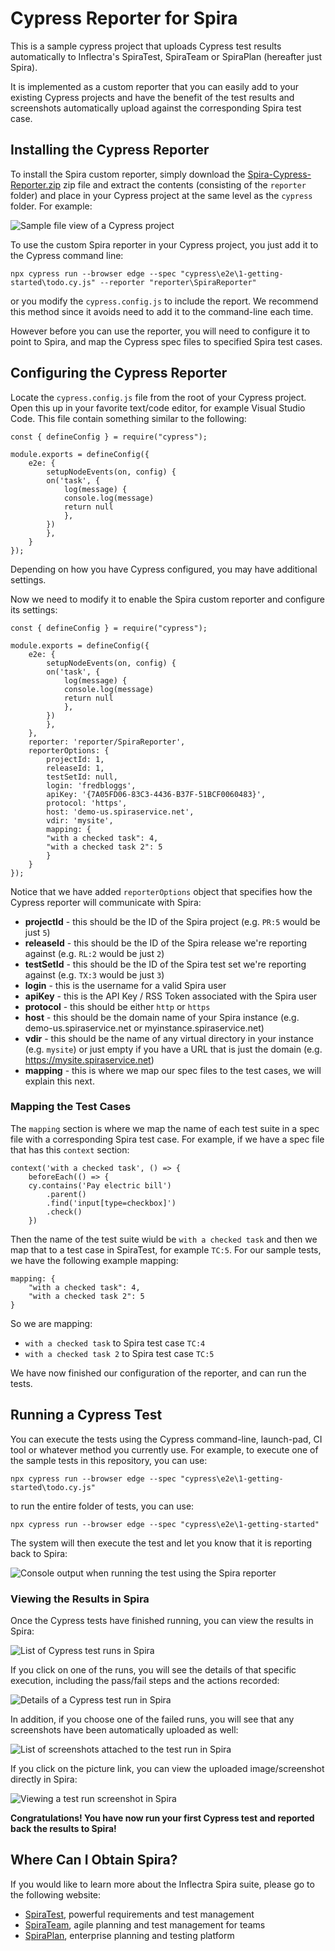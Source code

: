 # Cypress Reporter for Spira
This is a sample cypress project that uploads Cypress test results automatically to Inflectra's SpiraTest, SpiraTeam or SpiraPlan (hereafter just Spira).

It is implemented as a custom reporter that you can easily add to your existing Cypress projects and have the benefit of the test results and screenshots automatically upload against the corresponding Spira test case.

## Installing the Cypress Reporter
To install the Spira custom reporter, simply download the [Spira-Cypress-Reporter.zip](https://github.com/Inflectra/cypress-sample/raw/main/Spira-Cypress-Reporter.zip) zip file and extract the contents (consisting of the `reporter` folder) and place in your Cypress project at the same level as the `cypress` folder. For example:

![Sample file view of a Cypress project](img/spira-reporter-1.png)

To use the custom Spira reporter in your Cypress project, you just add it to the Cypress command line:

    npx cypress run --browser edge --spec "cypress\e2e\1-getting-started\todo.cy.js" --reporter "reporter\SpiraReporter"

or you modify the `cypress.config.js` to include the report. We recommend this method since it avoids need to add it to the command-line each time.

However before you can use the reporter, you will need to configure it to point to Spira, and map the Cypress spec files to specified Spira test cases.

## Configuring the Cypress Reporter
Locate the `cypress.config.js` file from the root of your Cypress project. Open this up in your favorite text/code editor, for example Visual Studio Code. This file contain something similar to the following:

    const { defineConfig } = require("cypress");

    module.exports = defineConfig({
        e2e: {
            setupNodeEvents(on, config) {
            on('task', { 
                log(message) {
                console.log(message)
                return null
                },
            })
            },
        }
    });

Depending on how you have Cypress configured, you may have additional settings.

Now we need to modify it to enable the Spira custom reporter and configure its settings:

    const { defineConfig } = require("cypress");

    module.exports = defineConfig({
        e2e: {
            setupNodeEvents(on, config) {
            on('task', { 
                log(message) {
                console.log(message)
                return null
                },
            })
            },
        },
        reporter: 'reporter/SpiraReporter',
        reporterOptions: {
            projectId: 1,
            releaseId: 1,
            testSetId: null,
            login: 'fredbloggs',
            apiKey: '{7A05FD06-83C3-4436-B37F-51BCF0060483}',
            protocol: 'https',
            host: 'demo-us.spiraservice.net',
            vdir: 'mysite',
            mapping: {
            "with a checked task": 4,
            "with a checked task 2": 5
            }
        }
    });

Notice that we have added `reporterOptions` object that specifies how the Cypress reporter will communicate with Spira:

- **projectId** - this should be the ID of the Spira project (e.g. `PR:5` would be just `5`)
- **releaseId** - this should be the ID of the Spira release we're reporting against (e.g. `RL:2` would be just `2`)
- **testSetId** - this should be the ID of the Spira test set we're reporting against (e.g. `TX:3` would be just `3`)
- **login** - this is the username for a valid Spira user
- **apiKey** - this is the API Key / RSS Token associated with the Spira user
- **protocol** - this should be either `http` or `https`
- **host** - this should be the domain name of your Spira instance (e.g. demo-us.spiraservice.net or myinstance.spiraservice.net)
- **vdir** - this should be the name of any virtual directory in your instance (e.g. `mysite`) or just empty if you have a URL that is just the domain (e.g. https://mysite.spiraservice.net)
- **mapping**  - this is where we map our spec files to the test cases, we will explain this next.

### Mapping the Test Cases

The `mapping` section is where we map the name of each test suite in a spec file with a corresponding Spira test case. For example, if we have a spec file that has this `context` section:

    context('with a checked task', () => {
        beforeEach(() => {
        cy.contains('Pay electric bill')
            .parent()
            .find('input[type=checkbox]')
            .check()
        })

Then the name of the test suite wiuld be `with a checked task` and then we map that to a test case in SpiraTest, for example `TC:5`. For our sample tests, we have the following example mapping:

    mapping: {
        "with a checked task": 4,
        "with a checked task 2": 5
    }

So we are mapping:
- `with a checked task` to Spira test case `TC:4`
- `with a checked task 2` to Spira test case `TC:5`

We have now finished our configuration of the reporter, and can run the tests.

## Running a Cypress Test
You can execute the tests using the Cypress command-line, launch-pad, CI tool or whatever method you currently use. For example, to execute one of the sample tests in this repository, you can use:

    npx cypress run --browser edge --spec "cypress\e2e\1-getting-started\todo.cy.js"

to run the entire folder of tests, you can use:

    npx cypress run --browser edge --spec "cypress\e2e\1-getting-started"

The system will then execute the test and let you know that it is reporting back to Spira:

![Console output when running the test using the Spira reporter](img/spira-reporter-2.png)

### Viewing the Results in Spira

Once the Cypress tests have finished running, you can view the results in Spira:

![List of Cypress test runs in Spira](img/spira-reporter-3.png)

If you click on one of the runs, you will see the details of that specific execution, including the pass/fail steps and the actions recorded:

![Details of a Cypress test run in Spira](img/spira-reporter-4.png)

In addition, if you choose one of the failed runs, you will see that any screenshots have been automatically uploaded as well:

![List of screenshots attached to the test run in Spira](img/spira-reporter-5.png)

If you click on the picture link, you can view the uploaded image/screenshot directly in Spira:

![Viewing a test run screenshot in Spira](img/spira-reporter-6.png)

**Congratulations! You have now run your first Cypress test and reported back the results to Spira!**

## Where Can I Obtain Spira?

If you would like to learn more about the Inflectra Spira suite, please go to the following website:
- [SpiraTest](https://www.inflectra.com/SpiraTest/), powerful requirements and test management
- [SpiraTeam](https://www.inflectra.com/SpiraTeam/), agile planning and test management for teams
- [SpiraPlan](https://www.inflectra.com/SpiraPlan/), enterprise planning and testing platform
